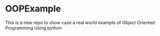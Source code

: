 # OOPExample
This is a new repo to show case a real world example of Object Oriented Programming Using python
